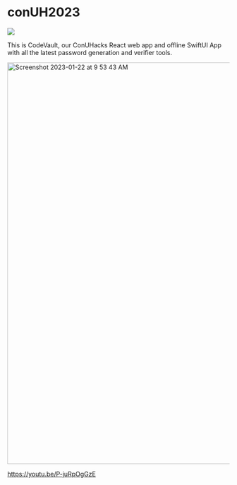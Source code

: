 # conUH2023

<img src="https://hitsofcode.com/github/CX899/conUH2023?branch=main" />

This is CodeVault, our ConUHacks React web app and offline SwiftUI App with all the latest password generation and verifier tools.

<img width="910" alt="Screenshot 2023-01-22 at 9 53 43 AM" src="https://user-images.githubusercontent.com/77747704/213924499-7a9ae85a-5aa2-4103-a29f-d1ef09fdebba.png">

https://youtu.be/P-juRpOgGzE
